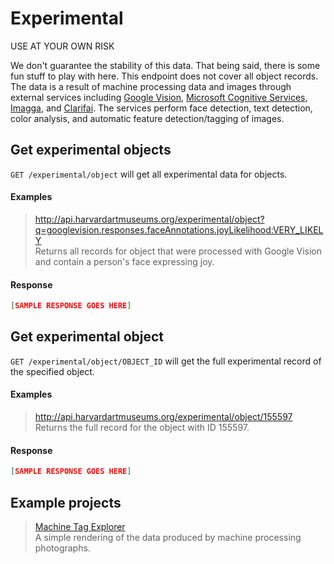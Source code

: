 # Experimental

USE AT YOUR OWN RISK

We don't guarantee the stability of this data. That being said, there is some fun stuff to play with here. This endpoint does not cover all object records. The data is a result of machine processing data and images through external services including [Google Vision](https://cloud.google.com/vision/), [Microsoft Cognitive Services](https://www.microsoft.com/cognitive-services), [Imagga](https://imagga.com/), and [Clarifai](https://clarifai.com/). The services perform face detection, text detection, color analysis, and automatic feature detection/tagging of images.

## Get experimental objects

`GET /experimental/object` will get all experimental data for objects.

#### Examples

> http://api.harvardartmuseums.org/experimental/object?q=googlevision.responses.faceAnnotations.joyLikelihood:VERY_LIKELY  
> Returns all records for object that were processed with Google Vision and contain a person's face expressing joy.  

#### Response

```json
[SAMPLE RESPONSE GOES HERE]
```

## Get experimental object

`GET /experimental/object/OBJECT_ID` will get the full experimental record of the specified object.

#### Examples

> http://api.harvardartmuseums.org/experimental/object/155597  
> Returns the full record for the object with ID 155597.  

#### Response

```json
[SAMPLE RESPONSE GOES HERE]
```

## Example projects

> [Machine Tag Explorer](http://apps.harvardartmuseums.org/machine-tag-explorer/)  
> A simple rendering of the data produced by machine processing photographs.    